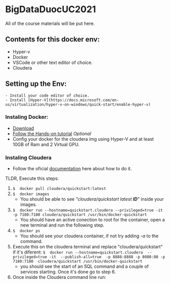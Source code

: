 # BigDataDuocUC2021
All of the course materials will be put here.

## Contents for this docker env:

 - Hyper-v
 - Docker
 - VSCode or other text editor of choice.
 - Cloudera


 ## Setting up the Env:

    - Install your code editor of choice.
    - Install [Hyper-V](https://docs.microsoft.com/en-us/virtualization/hyper-v-on-windows/quick-start/enable-hyper-v)

 ### Instaling Docker:

* [Download](https://docs.docker.com/get-docker/)
* [Follow the Hands-on tutorial](https://docs.docker.com/get-started/) *Optional*
* Config your docker for the cloudera img using Hyper-V and at least 10GB of Ram and 2 Virtual GPU.

### Instaling Cloudera

* Follow the oficial [documentation](https://hub.docker.com/r/cloudera/quickstart/) here about how to do it.

TLDR, Execute this steps:
1. ` $  docker pull cloudera/quickstart:latest `
2. ` $  docker images `
    - You should be able to see *"cloudera/quickstart  latest  __ID__"* inside your images.
3. ` $  docker run --hostname=quickstart.cloudera --privileged=true -it -p 7180:7180 cloudera/quickstart /usr/bin/docker-quickstart `
    - You should have an active conection to root for the container, open a new terminal and run the following step.
4.  `$  docker ps`
    - You should see your cloudera container, if not try adding *-a* to the command.
5. Execute this on the cloudera terminal and replace "cloudera/quickstart" if it's diferent: `$  docker run --hostname=quickstart.cloudera  --privileged=true -it  --publish-all=true  -p 8888:8888 -p 8080:80 -p 7180:7180  cloudera/quickstart /usr/bin/docker-quickstart`
    - you should see the start of an SQL command and a couple of services starting. Once it's done go to step 6.
6. Once inside the Cloudera command line run: 